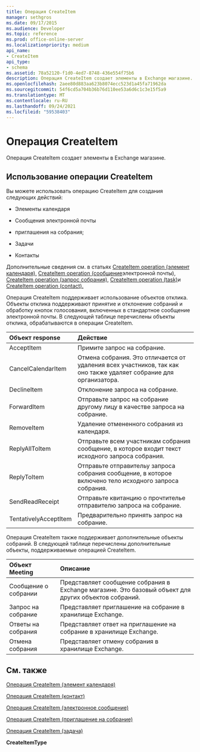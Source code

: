 ```yaml
---
title: Операция CreateItem
manager: sethgros
ms.date: 09/17/2015
ms.audience: Developer
ms.topic: reference
ms.prod: office-online-server
ms.localizationpriority: medium
api_name:
- CreateItem
api_type:
- schema
ms.assetid: 78a52120-f1d0-4ed7-8748-436e554f75b6
description: Операция CreateItem создает элементы в Exchange магазине.
ms.openlocfilehash: 2aee80d883aa623b8074ecc523d1a45fa71962da
ms.sourcegitcommit: 54f6cd5a704b36b76d110ee53a6d6c1c3e15f5a9
ms.translationtype: MT
ms.contentlocale: ru-RU
ms.lasthandoff: 09/24/2021
ms.locfileid: "59538403"
---
```

# <a name="createitem-operation"></a>Операция CreateItem

Операция CreateItem создает элементы в Exchange магазине.
  
## <a name="using-the-createitem-operation"></a>Использование операции CreateItem

Вы можете использовать операцию CreateItem для создания следующих действий:
  
- Элементы календаря
    
- Сообщения электронной почты
    
- приглашения на собрания;
    
- Задачи
    
- Контакты
    
Дополнительные сведения см. в статьях [CreateItem operation (элемент календаря),](createitem-operation-calendar-item.md) [CreateItem operation (сообщение](createitem-operation-email-message.md)электронной почты), [CreateItem operation (запрос собрания),](createitem-operation-meeting-request.md) [CreateItem operation (task)](createitem-operation-task.md)и [CreateItem operation (contact).](createitem-operation-contact.md)
  
Операция CreateItem поддерживает использование объектов отклика. Объекты отклика поддерживают принятие и отклонение собраний и обработку кнопок голосования, включенных в стандартное сообщение электронной почты. В следующей таблице перечислены объекты отклика, обрабатываются в операции CreateItem.
  
|**Объект response**|**Действие**|
|:-----|:-----|
|AcceptItem  <br/> |Примите запрос на собрание.  <br/> |
|CancelCalendarItem  <br/> |Отмена собрания. Это отличается от удаления всех участников, так как оно также удаляет собрание для организатора.  <br/> |
|DeclineItem  <br/> |Отклонение запроса на собрание.  <br/> |
|ForwardItem  <br/> |Отправьте запрос на собрание другому лицу в качестве запроса на собрание.  <br/> |
|RemoveItem  <br/> |Удаление отмененного собрания из календаря.  <br/> |
|ReplyAllToItem  <br/> |Отправьте всем участникам собрания сообщение, в которое входит текст исходного запроса собрания.  <br/> |
|ReplyToItem  <br/> |Отправьте отправительу запроса собрания сообщение, в которое включено тело исходного запроса собрания.  <br/> |
|SendReadReceipt  <br/> |Отправьте квитанцию о прочтителье отправителю запроса на собрание.  <br/> |
|TentativelyAcceptItem  <br/> |Предварительно принять запрос на собрание.  <br/> |
   
Операция CreateItem также поддерживает дополнительные объекты собраний. В следующей таблице перечислены дополнительные объекты, поддерживаемые операцией CreateItem.
  
|**Объект Meeting**|**Описание**|
|:-----|:-----|
|Сообщение о собрании  <br/> |Представляет сообщение собрания в Exchange магазине. Это базовый объект для других объектов собраний.  <br/> |
|Запрос на собрание  <br/> |Представляет приглашение на собрание в хранилище Exchange.  <br/> |
|Ответы на собрания  <br/> |Представляет ответ на приглашение на собрание в хранилище Exchange.  <br/> |
|Отмена собрания  <br/> |Представляет отмену собрания в хранилище Exchange.  <br/> |
   
## <a name="see-also"></a>См. также



[Операция CreateItem (элемент календаря)](createitem-operation-calendar-item.md)
  
[Операция CreateItem (контакт)](createitem-operation-contact.md)
  
[Операция CreateItem (электронное сообщение)](createitem-operation-email-message.md)
  
[Операция CreateItem (приглашение на собрание)](createitem-operation-meeting-request.md)
  
[Операция CreateItem (задача)](createitem-operation-task.md)
  
 **CreateItemType**


